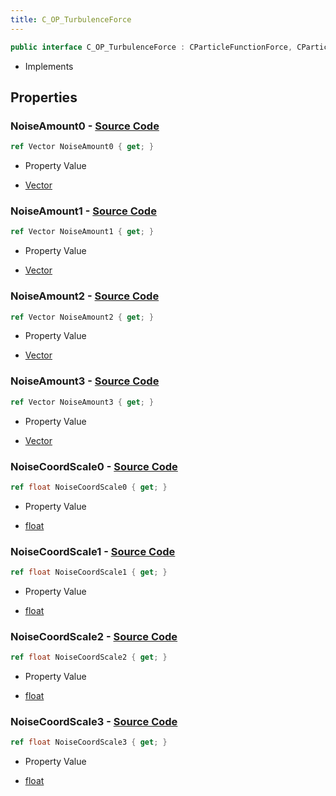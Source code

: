 ```yaml
---
title: C_OP_TurbulenceForce
---
```


```csharp
public interface C_OP_TurbulenceForce : CParticleFunctionForce, CParticleFunction, ISchemaClass<CParticleFunction>, ISchemaClass<CParticleFunctionForce>, ISchemaClass<C_OP_TurbulenceForce>, ISchemaField, ISchemaClass, INativeHandle
```

- Implements

## Properties

### **NoiseAmount0** - [Source Code](https://github.com/swiftly-solution/swiftlys2/blob/main/managed/src/SwiftlyS2.Generated/Schemas/Interfaces/C_OP_TurbulenceForce.cs#L24)

```csharp
ref Vector NoiseAmount0 { get; }
```

- Property Value

- [Vector](/docs/api/shared/natives/vector)

### **NoiseAmount1** - [Source Code](https://github.com/swiftly-solution/swiftlys2/blob/main/managed/src/SwiftlyS2.Generated/Schemas/Interfaces/C_OP_TurbulenceForce.cs#L26)

```csharp
ref Vector NoiseAmount1 { get; }
```

- Property Value

- [Vector](/docs/api/shared/natives/vector)

### **NoiseAmount2** - [Source Code](https://github.com/swiftly-solution/swiftlys2/blob/main/managed/src/SwiftlyS2.Generated/Schemas/Interfaces/C_OP_TurbulenceForce.cs#L28)

```csharp
ref Vector NoiseAmount2 { get; }
```

- Property Value

- [Vector](/docs/api/shared/natives/vector)

### **NoiseAmount3** - [Source Code](https://github.com/swiftly-solution/swiftlys2/blob/main/managed/src/SwiftlyS2.Generated/Schemas/Interfaces/C_OP_TurbulenceForce.cs#L30)

```csharp
ref Vector NoiseAmount3 { get; }
```

- Property Value

- [Vector](/docs/api/shared/natives/vector)

### **NoiseCoordScale0** - [Source Code](https://github.com/swiftly-solution/swiftlys2/blob/main/managed/src/SwiftlyS2.Generated/Schemas/Interfaces/C_OP_TurbulenceForce.cs#L16)

```csharp
ref float NoiseCoordScale0 { get; }
```

- Property Value

- [float](https://learn.microsoft.com/dotnet/api/system.single)

### **NoiseCoordScale1** - [Source Code](https://github.com/swiftly-solution/swiftlys2/blob/main/managed/src/SwiftlyS2.Generated/Schemas/Interfaces/C_OP_TurbulenceForce.cs#L18)

```csharp
ref float NoiseCoordScale1 { get; }
```

- Property Value

- [float](https://learn.microsoft.com/dotnet/api/system.single)

### **NoiseCoordScale2** - [Source Code](https://github.com/swiftly-solution/swiftlys2/blob/main/managed/src/SwiftlyS2.Generated/Schemas/Interfaces/C_OP_TurbulenceForce.cs#L20)

```csharp
ref float NoiseCoordScale2 { get; }
```

- Property Value

- [float](https://learn.microsoft.com/dotnet/api/system.single)

### **NoiseCoordScale3** - [Source Code](https://github.com/swiftly-solution/swiftlys2/blob/main/managed/src/SwiftlyS2.Generated/Schemas/Interfaces/C_OP_TurbulenceForce.cs#L22)

```csharp
ref float NoiseCoordScale3 { get; }
```

- Property Value

- [float](https://learn.microsoft.com/dotnet/api/system.single)

